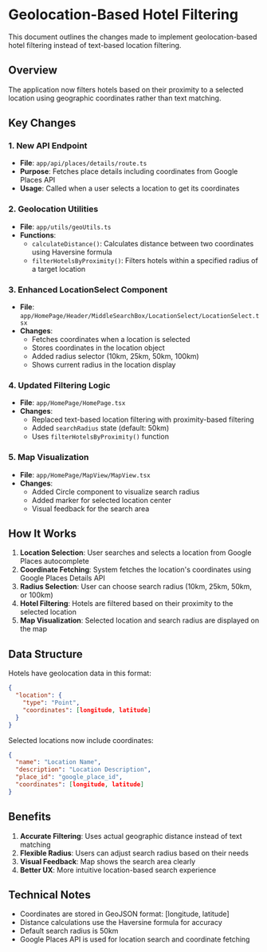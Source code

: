 # Geolocation-Based Hotel Filtering

This document outlines the changes made to implement geolocation-based hotel filtering instead of text-based location filtering.

## Overview

The application now filters hotels based on their proximity to a selected location using geographic coordinates rather than text matching.

## Key Changes

### 1. New API Endpoint
- **File**: `app/api/places/details/route.ts`
- **Purpose**: Fetches place details including coordinates from Google Places API
- **Usage**: Called when a user selects a location to get its coordinates

### 2. Geolocation Utilities
- **File**: `app/utils/geoUtils.ts`
- **Functions**:
  - `calculateDistance()`: Calculates distance between two coordinates using Haversine formula
  - `filterHotelsByProximity()`: Filters hotels within a specified radius of a target location

### 3. Enhanced LocationSelect Component
- **File**: `app/HomePage/Header/MiddleSearchBox/LocationSelect/LocationSelect.tsx`
- **Changes**:
  - Fetches coordinates when a location is selected
  - Stores coordinates in the location object
  - Added radius selector (10km, 25km, 50km, 100km)
  - Shows current radius in the location display

### 4. Updated Filtering Logic
- **File**: `app/HomePage/HomePage.tsx`
- **Changes**:
  - Replaced text-based location filtering with proximity-based filtering
  - Added `searchRadius` state (default: 50km)
  - Uses `filterHotelsByProximity()` function

### 5. Map Visualization
- **File**: `app/HomePage/MapView/MapView.tsx`
- **Changes**:
  - Added Circle component to visualize search radius
  - Added marker for selected location center
  - Visual feedback for the search area

## How It Works

1. **Location Selection**: User searches and selects a location from Google Places autocomplete
2. **Coordinate Fetching**: System fetches the location's coordinates using Google Places Details API
3. **Radius Selection**: User can choose search radius (10km, 25km, 50km, or 100km)
4. **Hotel Filtering**: Hotels are filtered based on their proximity to the selected location
5. **Map Visualization**: Selected location and search radius are displayed on the map

## Data Structure

Hotels have geolocation data in this format:
```json
{
  "location": {
    "type": "Point",
    "coordinates": [longitude, latitude]
  }
}
```

Selected locations now include coordinates:
```json
{
  "name": "Location Name",
  "description": "Location Description",
  "place_id": "google_place_id",
  "coordinates": [longitude, latitude]
}
```

## Benefits

1. **Accurate Filtering**: Uses actual geographic distance instead of text matching
2. **Flexible Radius**: Users can adjust search radius based on their needs
3. **Visual Feedback**: Map shows the search area clearly
4. **Better UX**: More intuitive location-based search experience

## Technical Notes

- Coordinates are stored in GeoJSON format: [longitude, latitude]
- Distance calculations use the Haversine formula for accuracy
- Default search radius is 50km
- Google Places API is used for location search and coordinate fetching 
